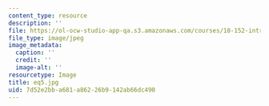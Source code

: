 ```yaml
---
content_type: resource
description: ''
file: https://ol-ocw-studio-app-qa.s3.amazonaws.com/courses/18-152-introduction-to-partial-differential-equations-fall-2005/7d52e2bba681a86226b9142ab66dc490_eq5.jpg
file_type: image/jpeg
image_metadata:
  caption: ''
  credit: ''
  image-alt: ''
resourcetype: Image
title: eq5.jpg
uid: 7d52e2bb-a681-a862-26b9-142ab66dc490
---
```

